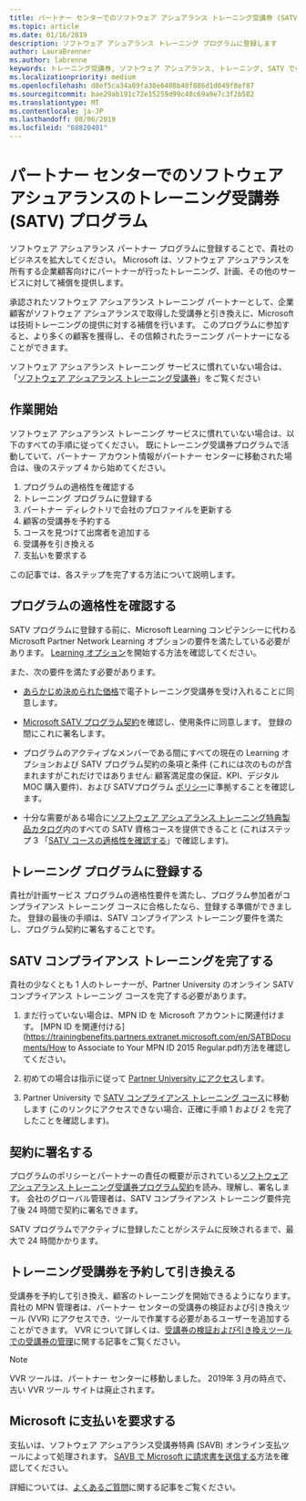 ```yaml
---
title: パートナー センターでのソフトウェア アシュアランス トレーニング受講券 (SATV) プログラム | パートナー センター
ms.topic: article
ms.date: 01/16/2019
description: ソフトウェア アシュアランス トレーニング プログラムに登録します
author: LauraBrenner
ms.author: labrenne
keywords: トレーニング受講券, ソフトウェア アシュアランス, トレーニング, SATV での登録, SATV
ms.localizationpriority: medium
ms.openlocfilehash: d8ef5ca34a89fa38e6408b40f886d1d049f8ef87
ms.sourcegitcommit: bae29ab191c72e15259d99c40c69a9e7c3f2b502
ms.translationtype: MT
ms.contentlocale: ja-JP
ms.lasthandoff: 08/06/2019
ms.locfileid: "68820401"
---
```

# <a name="software-assurance-training-voucher-satv-program-in-partner-center"></a>パートナー センターでのソフトウェア アシュアランスのトレーニング受講券 (SATV) プログラム

ソフトウェア アシュアランス パートナー プログラムに登録することで、貴社のビジネスを拡大してください。 Microsoft は、ソフトウェア アシュアランスを所有する企業顧客向けにパートナーが行ったトレーニング、計画、その他のサービスに対して補償を提供します。 

承認されたソフトウェア アシュアランス トレーニング パートナーとして、企業顧客がソフトウェア アシュアランスで取得した受講券と引き換えに、Microsoft は技術トレーニングの提供に対する補償を行います。 このプログラムに参加すると、より多くの顧客を獲得し、その信頼されたラーニング パートナーになることができます。

ソフトウェア アシュアランス トレーニング サービスに慣れていない場合は、「[ソフトウェア アシュアランス トレーニング受講券](https://trainingbenefits.partners.extranet.microsoft.com/en/SATV/Pages/default.aspx)」をご覧ください

## <a name="get-started"></a>作業開始

ソフトウェア アシュアランス トレーニング サービスに慣れていない場合は、以下のすべての手順に従ってください。 既にトレーニング受講券プログラムで活動していて、パートナー アカウント情報がパートナー センターに移動された場合は、後のステップ 4 から始めてください。 

1. プログラムの適格性を確認する
2. トレーニング プログラムに登録する
3. パートナー ディレクトリで会社のプロファイルを更新する
4. 顧客の受講券を予約する
5. コースを見つけて出席者を追加する
6. 受講券を引き換える
7. 支払いを要求する

この記事では、各ステップを完了する方法について説明します。

## <a name="confirm-program-eligibility"></a>プログラムの適格性を確認する

SATV プログラムに登録する前に、Microsoft Learning コンピテンシーに代わる Microsoft Partner Network Learning オプションの要件を満たしている必要があります。 [Learning オプション](https://partner.microsoft.com/marketing/details/learning-option-enrollment#/)を開始する方法を確認してください。

また、次の要件を満たす必要があります。

- [あらかじめ決められた価格](https://partner.microsoft.com/membership/satv-voucher-pricing)で電子トレーニング受講券を受け入れることに同意します。

- [Microsoft SATV プログラム契約](https://aka.ms/satv_legal_agreement)を確認し、使用条件に同意します。 登録の間にこれに署名します。 

- プログラムのアクティブなメンバーである間にすべての現在の Learning オプションおよび SATV プログラム契約の条項と条件 (これには次のものが含まれますがこれだけではありません: 顧客満足度の保証、KPI、デジタル MOC 購入要件)、および SATVプログラム [ポリシー](https://trainingbenefits.partners.extranet.microsoft.com/en/SATV/Pages/ProgramPolicies.aspx)に準拠することを確認します。

- 十分な需要がある場合に[ソフトウェア アシュアランス トレーニング特典製品カタログ](https://aka.ms/SATV_catalog)内のすべての SATV 資格コースを提供できること (これはステップ 3 「[SATV コースの適格性を確認する](https://trainingbenefits.partners.extranet.microsoft.com/en/SATV/Pages/ConfirmEligibility.aspx)」で確認します)。

## <a name="enroll-in-the-training-program"></a>トレーニング プログラムに登録する

貴社が計画サービス プログラムの適格性要件を満たし、プログラム参加者がコンプライアンス トレーニング コースに合格したなら、登録する準備ができました。 登録の最後の手順は、SATV コンプライアンス トレーニング要件を満たし、プログラム契約に署名することです。  

## <a name="complete-the-satv-compliance-training"></a>SATV コンプライアンス トレーニングを完了する

貴社の少なくとも 1 人のトレーナーが、Partner University のオンライン SATV コンプライアンス トレーニング コースを完了する必要があります。
 
1. まだ行っていない場合は、MPN ID を Microsoft アカウントに関連付けます。 [MPN ID を関連付ける](https://trainingbenefits.partners.extranet.microsoft.com/en/SATBDocuments/How to Associate to Your MPN ID 2015 Regular.pdf)方法を確認してください。

2. 初めての場合は指示に従って [Partner University にアクセス](https://trainingbenefits.partners.extranet.microsoft.com/en/SATBDocuments/Partner_University_on-boarding.pdf)します。

3. Partner University で [SATV コンプライアンス トレーニング コース](https://partneruniversity.microsoft.com/?whr=uri:MicrosoftAccount&courseId=14461&scoId=dXsXmk7lB_2704778676)に移動します (このリンクにアクセスできない場合、正確に手順 1 および 2 を完了したことを確認します)。  

## <a name="sign-the-agreement"></a>契約に署名する

プログラムのポリシーとパートナーの責任の概要が示されている[ソフトウェア アシュアランス トレーニング受講券プログラム契約](https://partners.microsoft.com/partnerprogram/Satv.aspx)を読み、理解し、署名します。 会社のグローバル管理者は、SATV コンプライアンス トレーニング要件完了後 24 時間で契約に署名できます。

SATV プログラムでアクティブに登録したことがシステムに反映されるまで、最大で 24 時間かかります。 

## <a name="reserve-and-redeem-training-vouchers"></a>トレーニング受講券を予約して引き換える

受講券を予約して引き換え、顧客のトレーニングを開始できるようになります。 貴社の MPN 管理者は、パートナー センターの受講券の検証および引き換えツール (VVR) にアクセスでき、ツールで作業する必要があるユーザーを追加することができます。 VVR について詳しくは、[受講券の検証および引き換えツールでの受講券の管理](voucher-validation-tool.md)に関する記事をご覧ください。

>[!Note]
>VVR ツールは、パートナー センターに移動しました。 2019年 3 月の時点で、古い VVR ツール サイトは廃止されます。

## <a name="request-payment-from-microsoft"></a>Microsoft に支払いを要求する

支払いは、ソフトウェア アシュアランス受講券特典 (SAVB) オンライン支払ツールによって処理されます。  [SAVB で Microsoft に請求書を送信する](https://trainingbenefits.partners.extranet.microsoft.com/en/SATV/Pages/GetPaid.aspx)方法を確認してください。

詳細については、[よくあるご質問](vvr-faq.md)に関する記事をご覧ください。
